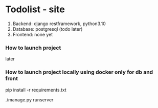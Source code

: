 # Todolist - site

1. Backend: django restframework, python3.10
2. Database: postgresql (todo later)
3. Frontend: none yet

### How to launch project
later

### How to launch project locally using docker only for db and front
pip install -r requirements.txt

./manage.py runserver
